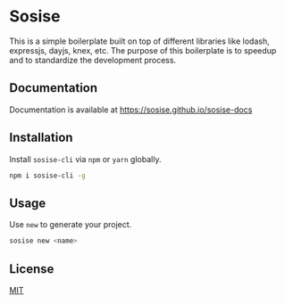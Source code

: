 # Sosise
This is a simple boilerplate built on top of different libraries like lodash, expressjs, dayjs, knex, etc. The purpose of this boilerplate is to speedup and to standardize the development process.

## Documentation
Documentation is available at https://sosise.github.io/sosise-docs

## Installation
Install `sosise-cli` via `npm` or `yarn` globally.

```sh
npm i sosise-cli -g
```

## Usage
Use `new` to generate your project.

```sh
sosise new <name>
```

## License
[MIT](LICENSE.md)
